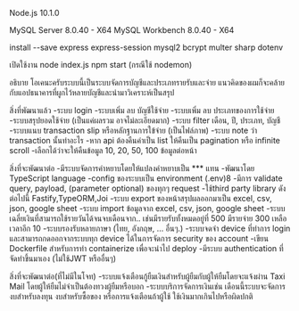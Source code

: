 Node.js 10.1.0

MySQL Server 8.0.40 - X64
MySQL Workbench 8.0.40 - X64

install --save express express-session mysql2 bcrypt multer sharp dotenv

เปิดใช้งาน
node index.js
npm start (กรณีใช้ nodemon)

อธิบาย
โอเคนะครับระบบนี้เป็นระบบจัดการบัญชีและประเภทรายรับและจ่าย แนวคิดของผมก็จะคล้ายกับแอปธนาคารที่ผูกไว้หลายบัญชีและนำมาวิเคราะห์เป็นสรุป

สิ่งที่พัฒนาแล้ว
-ระบบ login
-ระบบเพิ่ม ลบ บัญชีใช้จ่าย
-ระบบเพิ่ม ลบ ประเภทของการใช้จ่าย
-ระบบสรุปยอดใช้จ่าย (เป็นแค่ผลรวม อาจไม่ละเอียดมาก)
-ระบบ filter เดือน, ปี, ประเภท, บัญชี
-ระบบแนบ transaction slip หรือหลักฐานการใข้จ่าย (เป็นไฟล์ภาพ)
-ระบบ note ว่า transaction นั้นทำอะไร
-หาก api ต้องคืนค่าเป็น list ให้คืนเป็น pagination หรือ infinite scroll
    -เลือกได้ว่าจะให้คืนข้อมูล 10, 20, 50, 100 ข้อมูลต่อหน้า

สิ่งที่จะพัฒนาต่อ
-มีระบบจัดการคำหยาบโดยให้แปลงคำหยาบเป็น *** แทน
-พัฒนาโดย TypeScript language
-config ของระบบเป็น environment (.env)8
-มีการ validate query, payload, (parameter optional) ของทุกๆ request
-ใช้third party library ดังต่อไปนี้ Fastify,TypeORM,Joi
-ระบบ export ของหน้าสรุปผลออกมาเป็น excel, csv, json, google sheet
-ระบบ import ข้อมูลจาก excel, csv, json, google sheet
-ระบบเฉลี่ยเงินที่สามารถใช้รายวันได้จนจบเดือนจาก.. เช่นมีรายรับทั้งหมดอยู่ที่ 500 มีรายจ่าย 300 เหลือเวลาอีก 10
-ระบบรองรับหลายภาษา (ไทย, อังกฤษ, … อื่นๆ.)
-ระบบจดจำ device ที่ทำการ login และสามารถกดออกจากระบบทุก device ได้ในการจัดการ security ของ account
-เขียน Dockerfile สำหรับการทำ containerize เพื่อจะนำไป deploy
-มีระบบ authentication ที่จัดทำขึ้นมาเอง (ไม่ใช้JWT หรืออื่นๆ)

สิ่งที่จะพัฒนาต่อ(ที่ไม่มีในโจท)
-ระบบแจ้งเตือนกู้ยืมเงินสำหรับผู้ยืมกับผู้ให้ยืมโดยจะแจ้งผ่าน Taxi Mail โดยผู้ให้ยืมไม่จำเป็นต้องทวงผู้ยืมหรือบอก
-ระบบบริการจัดการเงินเช่น เดือนนี้ระบบจะจัดการงบสำหรับลงทุน งบสำหรับซื้อของ หรือการแจ้งเตือนถ้าผู้ใช้ ใช้เงินมากเกินไปหรือผิดปกติ